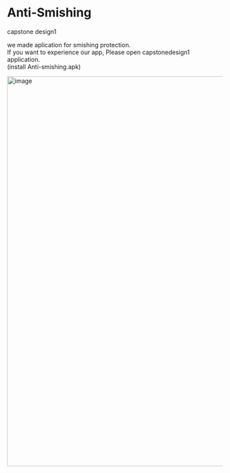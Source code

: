 # Anti-Smishing
capstone design1

we made aplication for smishing protection.<br>
If you want to experience our app, Please open capstonedesign1 application.<br>
(install Anti-smishing.apk) 

<img width="910" alt="image" src="https://user-images.githubusercontent.com/76966467/228086423-6c51e851-e3ca-4137-927b-ba680dd85643.png">

